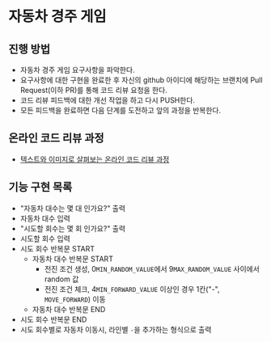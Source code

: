 # 자동차 경주 게임
## 진행 방법
* 자동차 경주 게임 요구사항을 파악한다.
* 요구사항에 대한 구현을 완료한 후 자신의 github 아이디에 해당하는 브랜치에 Pull Request(이하 PR)를 통해 코드 리뷰 요청을 한다.
* 코드 리뷰 피드백에 대한 개선 작업을 하고 다시 PUSH한다.
* 모든 피드백을 완료하면 다음 단계를 도전하고 앞의 과정을 반복한다.

## 온라인 코드 리뷰 과정
* [텍스트와 이미지로 살펴보는 온라인 코드 리뷰 과정](https://github.com/next-step/nextstep-docs/tree/master/codereview)

## 기능 구현 목록
* "자동차 대수는 몇 대 인가요?" 출력
* 자동차 대수 입력
* "시도할 회수는 몇 회 인가요?" 출력
* 시도할 회수 입력
* 시도 회수 반복문 START
    * 자동차 대수 반복문 START
        * 전진 조건 생성, 0`MIN_RANDOM_VALUE`에서 9`MAX_RANDOM_VALUE` 사이에서 random 값
        * 전진 조건 체크, 4`MIN_FORWARD_VALUE` 이상인 경우 1칸("-", `MOVE_FORWARD`) 이동
  * 자동차 대수 반복문 END
* 시도 회수 반복문 END
* 시도 회수별로 자동차 이동시, 라인별 `-`을 추가하는 형식으로 출력